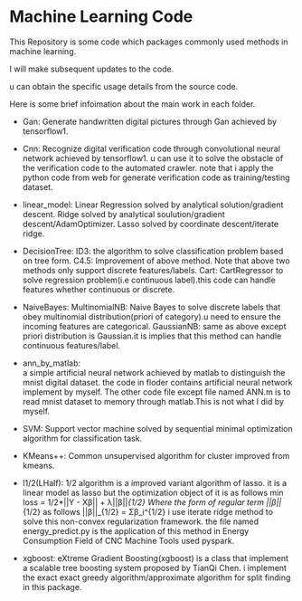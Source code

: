 # Machine Learning Code

This Repository is some code which packages commonly used methods in machine learning.

I will make subsequent updates to the code.

u can obtain the specific usage details from the source code.

Here is some brief infoimation about the main work in each folder.

- Gan:
        Generate handwritten digital pictures through Gan achieved by tensorflow1.

- Cnn:
    Recognize digital verification code through convolutional neural network achieved by tensorflow1.
    u can use it to solve the obstacle of the verification code to the automated crawler.
    note that i apply the python code from web for generate verification code as training/testing dataset.
  
- linear_model:
    Linear Regression solved by analytical solution/gradient descent.
    Ridge solved by analytical soulution/gradient descent/AdamOptimizer.
    Lasso solved by coordinate descent/iterate ridge.

- DecisionTree:
    ID3: the algorithm to solve classification problem based on tree form.
    C4.5: Improvement of above method.
    Note that above two methods only support discrete features/labels.
    Cart: CartRegressor to solve regression problem(i.e continuous label).this code can handle features whether continuous or discrete.
  
- NaiveBayes:
    MultinomialNB: Naive Bayes to solve discrete labels that obey multinomial distribution(priori of category).u need to ensure the incoming features are categorical.
    GaussianNB: same as above except priori distribution is Gaussian.it is implies that this method can handle continuous features/label.

- ann_by_matlab:  
    a simple artificial neural network achieved by matlab to distinguish the mnist digital dataset.
    the code in floder contains artificial neural network implement by myself.
    The other code file except file named ANN.m is to read mnist dataset to memory through matlab.This is not what I did by myself.

- SVM: 
    Support vector machine solved by sequential minimal optimization algorithm for classification task.

- KMeans++: 
    Common unsupervised algorithm for cluster improved from kmeans.
  
- l1/2(LHalf):
    1/2 algorithm is a improved variant algorithm of lasso.
        it is a linear model as lasso but the optimization object of it is as follows
                    min loss = 1/2*||Y - Xβ|| + λ||β||_{1/2}
        Where the form of regular term ||β||_{1/2} as follows
                    ||β||_{1/2} = Σβ_i^{1/2}
    i use iterate ridge method to solve this non-convex regularization framework.
    the file named energy_predict.py is the application of this method in Energy Consumption Field of CNC Machine Tools used pyspark.

- xgboost:
    eXtreme Gradient Boosting(xgboost) is a class that implement a scalable tree boosting system proposed by TianQi Chen.
    i implement the exact exact greedy algorithm/approximate algorithm for split finding in this package.
    
 
